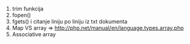 1. trim funkcija
2. fopen()
3. fgets() i citanje liniju po liniju iz txt dokumenta
4. Map VS array => http://php.net/manual/en/language.types.array.php
5. Associative array